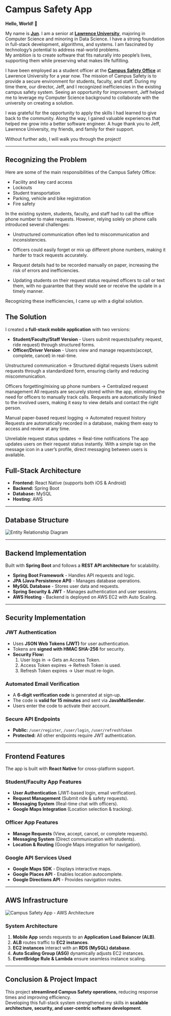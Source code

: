 # Campus Safety App

**Hello, World! 👋** 

My name is [**Jun**](www.linkedin.com/in/minjunleesd).
I am a senior at [**Lawrence University**](https://www.lawrence.edu/), majoring in Computer Science and minoring in Data Science.
I have a strong foundation in full-stack development, algorithms, and systems. I am fascinated by technology’s potential to address real-world problems.  
My ambition is to create software that fits naturally into people’s lives, supporting them while preserving what makes life fulfilling.

I have been employed as a student officer at the [**Campus Safety Office**](https://www.lawrence.edu/offices/campus-services/campus-safety-services) at Lawrence University for a year now. The mission of Campus Safety is to provide a secure environment for students, faculty, and staff.
During my time there, our director, Jeff, and I recognized inefficiencies in the existing campus safety system. Seeing an opportunity for improvement, Jeff helped me to leverage my Computer Science background to collaborate with the university on creating a solution.

I was grateful for the opportunity to apply the skills I had learned to give back to the community. Along the way, I gained valuable experiences that helped me grow into a better software engineer. A huge thank you to Jeff, Lawrence University, my friends, and family for their support.

Without further ado, I will walk you through the project!

---

## Recognizing the Problem  

Here are some of the main responsibilities of the Campus Safety Office:
- Facility and key card access
- Lockouts
- Student transportation
- Parking, vehicle and bike registration
- Fire safety

In the existing system, students, faculty, and staff had to call the office phone number to make requests. However, relying solely on phone calls introduced several challenges:

- Unstructured communication often led to miscommunication and inconsistencies.

- Officers could easily forget or mix up different phone numbers, making it harder to track requests accurately.

- Request details had to be recorded manually on paper, increasing the risk of errors and inefficiencies.

- Updating students on their request status required officers to call or text them, with no guarantee that they would see or receive the update in a timely manner.

Recognizing these inefficiencies, I came up with a digital solution.  

## The Solution  

I created a **full-stack mobile application** with two versions:  
- **Student/Faculty/Staff Version** - Users submit requests(safety request, ride request) through structured forms.
- **Officer/Driver Version** - Users view and manage requests(accept, complete, cancel) in real-time.

Unstructured communication → Structured digital requests
Users submit requests through a standardized form, ensuring clarity and reducing miscommunication.

Officers forgetting/mixing up phone numbers → Centralized request management
All requests are securely stored within the app, eliminating the need for officers to manually track calls. Requests are automatically linked to the involved users, making it easy to view details and contact the right person.

Manual paper-based request logging → Automated request history
Requests are automatically recorded in a database, making them easy to access and review at any time.

Unreliable request status updates → Real-time notifications
The app updates users on their request status instantly. With a simple tap on the message icon in a user’s profile, direct messaging between users is available. 


## Full-Stack Architecture  

- **Frontend:** React Native (supports both iOS & Android)  
- **Backend:** Spring Boot  
- **Database:** MySQL  
- **Hosting:** AWS  

---

## Database Structure  
![Entity Relationship Diagram](https://github.com/user-attachments/assets/b80bad16-7854-4503-af45-bc7320aed2e4)


---

## Backend Implementation  

Built with **Spring Boot** and follows a **REST API architecture** for scalability.  

- **Spring Boot Framework** - Handles API requests and logic.  
- **JPA (Java Persistence API)** - Manages database operations.  
- **MySQL Database** - Stores user data and requests.  
- **Spring Security & JWT** - Manages authentication and user sessions.  
- **AWS Hosting** - Backend is deployed on AWS EC2 with Auto Scaling.  

---

## Security Implementation  

### **JWT Authentication**  
- Uses **JSON Web Tokens (JWT)** for user authentication.  
- Tokens are **signed with HMAC SHA-256** for security.  
- **Security Flow:**  
  1. User logs in → Gets an Access Token.  
  2. Access Token expires → Refresh Token is used.  
  3. Refresh Token expires → User must re-login.  

### **Automated Email Verification**  
- A **6-digit verification code** is generated at sign-up.  
- The code is **valid for 15 minutes** and sent via **JavaMailSender**.  
- Users enter the code to activate their account.  

### **Secure API Endpoints**  
- **Public:** `/user/register`, `/user/login`, `/user/refreshToken`  
- **Protected:** All other endpoints require JWT authentication.  

---

## Frontend Features  

The app is built with **React Native** for cross-platform support.  

### **Student/Faculty App Features**  
- **User Authentication** (JWT-based login, email verification).  
- **Request Management** (Submit ride & safety requests).  
- **Messaging System** (Real-time chat with officers).  
- **Google Maps Integration** (Location selection & tracking).  

### **Officer App Features**  
- **Manage Requests** (View, accept, cancel, or complete requests).  
- **Messaging System** (Direct communication with students).  
- **Location & Routing** (Google Maps integration for navigation).  

### **Google API Services Used**  
- **Google Maps SDK** - Displays interactive maps.  
- **Google Places API** - Enables location autocomplete.  
- **Google Directions API** - Provides navigation routes.  

---

## AWS Infrastructure
![Campus Safety App - AWS Architecture](https://github.com/user-attachments/assets/966dfb6e-0d12-4462-90b1-6782b4ec599c)





### **System Architecture**  
1. **Mobile App** sends requests to an **Application Load Balancer (ALB)**.  
2. **ALB** routes traffic to **EC2 instances**.  
3. **EC2 instances** interact with an **RDS (MySQL) database**.  
4. **Auto Scaling Group (ASG)** dynamically adjusts EC2 instances.  
5. **EventBridge Rule & Lambda** ensure seamless instance scaling.  

---

## Conclusion & Project Impact  

This project **streamlined Campus Safety operations**, reducing response times and improving efficiency.  
Developing this full-stack system strengthened my skills in **scalable architecture, security, and user-centric software development**.  
